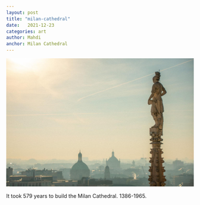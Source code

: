 ```yaml
---
layout: post
title: "milan-cathedral"
date:   2021-12-23
categories: art
author: Mahdi
anchor: Milan Cathedral
---
```


![milan-cathedral](/img/arts/milan-cathedral.jpg)

<span class='image-details'>
It took 579 years to build the Milan Cathedral. 1386-1965. 
</span>
